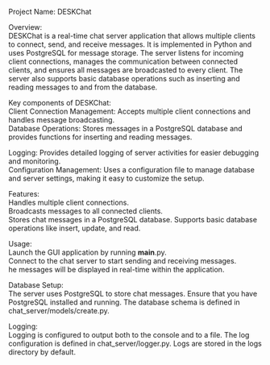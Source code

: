 Project Name: DESKChat  

Overview:  
DESKChat is a real-time chat server application that allows multiple clients to connect, send, and receive messages. It is implemented in Python and uses PostgreSQL for message storage. The server listens for incoming client connections, manages the communication between connected clients, and ensures all messages are broadcasted to every client. The server also supports basic database operations such as inserting and reading messages to and from the database.   

Key components of DESKChat:  
Client Connection Management: Accepts multiple client connections and handles message broadcasting.  
Database Operations: Stores messages in a PostgreSQL database and provides functions for inserting and reading messages.    

Logging: Provides detailed logging of server activities for easier debugging and monitoring.  
Configuration Management: Uses a configuration file to manage database and server settings, making it easy to customize the setup.

Features:  
Handles multiple client connections.  
Broadcasts messages to all connected clients.  
Stores chat messages in a PostgreSQL database.
Supports basic database operations like insert, update, and read.    

Usage:  
Launch the GUI application by running __main__.py.  
Connect to the chat server to start sending and receiving messages.  
he messages will be displayed in real-time within the application.  


Database Setup:  
The server uses PostgreSQL to store chat messages. Ensure that you have PostgreSQL installed and running. The database schema is defined in chat_server/models/create.py.    

Logging:  
Logging is configured to output both to the console and to a file. The log configuration is defined in chat_server/logger.py. Logs are stored in the logs directory by default.  
